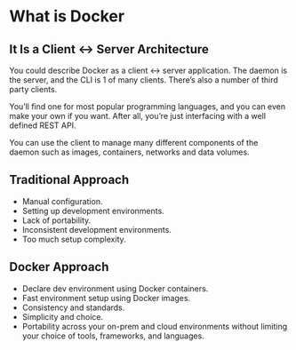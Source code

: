 # What is Docker

## It Is a Client <-> Server Architecture
You could describe Docker as a client <-> server application. The daemon is the server, and the CLI is 1 of many clients. There’s also a number of third party clients.

You’ll find one for most popular programming languages, and you can even make your own if you want. After all, you’re just interfacing with a well defined REST API.

You can use the client to manage many different components of the daemon such as images, containers, networks and data volumes.

## Traditional Approach
- Manual configuration. 
- Setting up development environments.
- Lack of portability. 
- Inconsistent development environments.
- Too much setup complexity. 

## Docker Approach
- Declare dev environment using Docker containers. 
- Fast environment setup using Docker images.
- Consistency and standards. 
- Simplicity and choice. 
- Portability across your on-prem and cloud environments without limiting your choice of tools, frameworks, and languages.